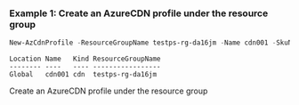 ### Example 1: Create an AzureCDN profile under the resource group
```powershell
New-AzCdnProfile -ResourceGroupName testps-rg-da16jm -Name cdn001 -SkuName Standard_Microsoft -Location Global
```

```output
Location Name   Kind ResourceGroupName
-------- ----   ---- -----------------
Global   cdn001 cdn  testps-rg-da16jm
```

Create an AzureCDN profile under the resource group